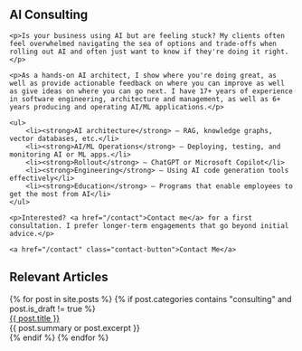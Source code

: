 <!-- ---
layout: default
title: AI Consulting
--- -->

<div class="content-section">
    <h2>AI Consulting</h2>

    <p>Is your business using AI but are feeling stuck? My clients often feel overwhelmed navigating the sea of options and trade-offs when rolling out AI and often just want to know if they're doing it right.</p>

    <p>As a hands-on AI architect, I show where you're doing great, as well as provide actionable feedback on where you can improve as well as give ideas on where you can go next. I have 17+ years of experience in software engineering, architecture and management, as well as 6+ years producing and operating AI/ML applications.</p>

    <ul>
        <li><strong>AI architecture</strong> — RAG, knowledge graphs, vector databases, etc.</li>
        <li><strong>AI/ML Operations</strong> — Deploying, testing, and monitoring AI or ML apps.</li>
        <li><strong>Rollout</strong> — ChatGPT or Microsoft Copilot</li>
        <li><strong>Engineering</strong> — Using AI code generation tools effectively</li>
        <li><strong>Education</strong> — Programs that enable employees to get the most from AI</li>
    </ul>

    <p>Interested? <a href="/contact">Contact me</a> for a first consultation. I prefer longer-term engagements that go beyond initial advice.</p>

    <a href="/contact" class="contact-button">Contact Me</a>
</div>

<div class="content-section">
    <h2>Relevant Articles</h2>
    {% for post in site.posts %}
      {% if post.categories contains "consulting" and post.is_draft != true %}
        <div class="post-item">
            <a href="{{ post.url }}" class="title">{{ post.title }}</a>
            <div class="excerpt">{{ post.summary or post.excerpt }}</div>
        </div>
      {% endif %}
    {% endfor %}
</div>
